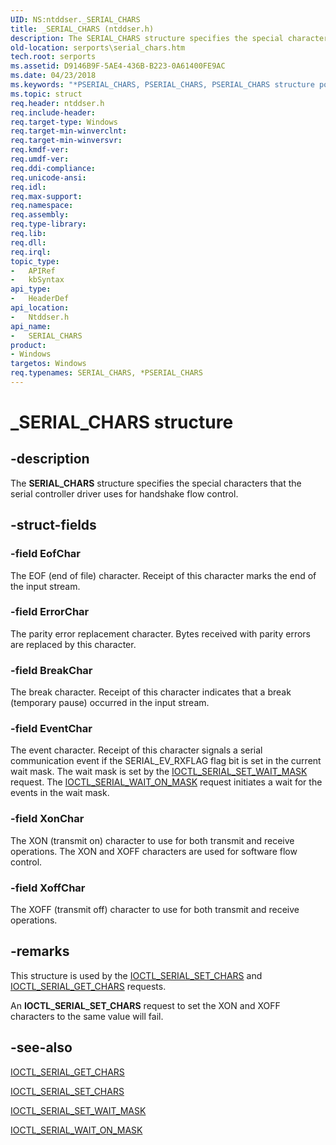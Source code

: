 ```yaml
---
UID: NS:ntddser._SERIAL_CHARS
title: _SERIAL_CHARS (ntddser.h)
description: The SERIAL_CHARS structure specifies the special characters that the serial controller driver uses for handshake flow control.
old-location: serports\serial_chars.htm
tech.root: serports
ms.assetid: D9146B9F-5AE4-436B-B223-0A61400FE9AC
ms.date: 04/23/2018
ms.keywords: "*PSERIAL_CHARS, PSERIAL_CHARS, PSERIAL_CHARS structure pointer [Serial Ports], SERIAL_CHARS, SERIAL_CHARS structure [Serial Ports], _SERIAL_CHARS, ntddser/PSERIAL_CHARS, ntddser/SERIAL_CHARS, serports.serial_chars"
ms.topic: struct
req.header: ntddser.h
req.include-header: 
req.target-type: Windows
req.target-min-winverclnt: 
req.target-min-winversvr: 
req.kmdf-ver: 
req.umdf-ver: 
req.ddi-compliance: 
req.unicode-ansi: 
req.idl: 
req.max-support: 
req.namespace: 
req.assembly: 
req.type-library: 
req.lib: 
req.dll: 
req.irql: 
topic_type:
-	APIRef
-	kbSyntax
api_type:
-	HeaderDef
api_location:
-	Ntddser.h
api_name:
-	SERIAL_CHARS
product:
- Windows
targetos: Windows
req.typenames: SERIAL_CHARS, *PSERIAL_CHARS
---
```


# _SERIAL_CHARS structure


## -description


The <b>SERIAL_CHARS</b> structure specifies the special characters that the serial controller driver uses for handshake flow control.


## -struct-fields




### -field EofChar

The EOF (end of file) character. Receipt of this character marks the end of the input stream.


### -field ErrorChar

The parity error replacement character. Bytes received with parity errors are replaced by this character.


### -field BreakChar

The break character. Receipt of this character indicates that a break (temporary pause) occurred in the input stream.


### -field EventChar

The event character. Receipt of this character signals a serial communication event if the SERIAL_EV_RXFLAG flag bit is set in the current wait mask. The wait mask is set by the <a href="https://msdn.microsoft.com/library/windows/hardware/ff546780">IOCTL_SERIAL_SET_WAIT_MASK</a> request. The <a href="https://msdn.microsoft.com/library/windows/hardware/ff546805">IOCTL_SERIAL_WAIT_ON_MASK</a> request initiates a wait for the events in the wait mask.


### -field XonChar

The XON (transmit on) character to use for both transmit and receive operations. The XON and XOFF characters are used for software flow control.


### -field XoffChar

The XOFF (transmit off) character to use for both transmit and receive operations.


## -remarks



This structure is used by the <a href="https://msdn.microsoft.com/library/windows/hardware/ff546688">IOCTL_SERIAL_SET_CHARS</a> and <a href="https://msdn.microsoft.com/library/windows/hardware/ff546558">IOCTL_SERIAL_GET_CHARS</a> requests.

An <b>IOCTL_SERIAL_SET_CHARS</b> request to set the XON and XOFF characters to the same value will fail.




## -see-also




<a href="https://msdn.microsoft.com/library/windows/hardware/ff546558">IOCTL_SERIAL_GET_CHARS</a>



<a href="https://msdn.microsoft.com/library/windows/hardware/ff546688">IOCTL_SERIAL_SET_CHARS</a>



<a href="https://msdn.microsoft.com/library/windows/hardware/ff546780">IOCTL_SERIAL_SET_WAIT_MASK</a>



<a href="https://msdn.microsoft.com/library/windows/hardware/ff546805">IOCTL_SERIAL_WAIT_ON_MASK</a>
 

 

